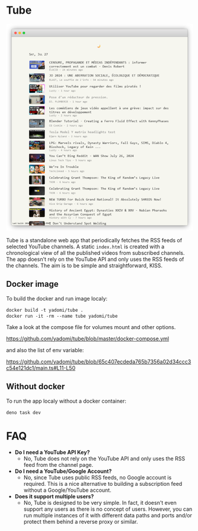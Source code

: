 # Tube

![Screenshot of Tube](./screenshot.png)

Tube is a standalone web app that periodically fetches the RSS feeds of selected YouTube channels.
A static `index.html` is created with a chronological view of all the published videos from subscribed channels.
The app doesn't rely on the YouTube API and only uses the RSS feeds of the channels.
The aim is to be simple and straightforward, KISS.

## Docker image

To build the docker and run image localy:

    docker build -t yadomi/tube .
    docker run -it -rm --name tube yadomi/tube

Take a look at the compose file for volumes mount and other options.

https://github.com/yadomi/tube/blob/master/docker-compose.yml

and also the list of env variable:

https://github.com/yadomi/tube/blob/65c407ecdeda765b7356a02d34ccc3c54e121dc1/main.ts#L11-L50

## Without docker

To run the app localy without a docker container:

    deno task dev

# FAQ

- **Do I need a YouTube API Key?**
    - No, Tube does not rely on the YouTube API and only uses the RSS feed from the channel page.
- **Do I need a YouTube/Google Account?**
    - No, since Tube uses public RSS feeds, no Google account is required. This is a nice alternative to building a subscription feed without a Google/YouTube account.
- **Does it support multiple users?**
    - No, Tube is designed to be very simple. In fact, it doesn't even support any users as there is no concept of users. However, you can run multiple instances of it with different data paths and ports and/or protect them behind a reverse proxy or similar.
